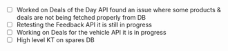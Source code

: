 - [ ] Worked on Deals of the Day API found an issue where some products & deals are not being fetched properly from DB
- [ ] Retesting the Feedback API it is still in progress
- [ ] Working on Deals for the vehicle API it is in progress
- [ ] High level KT on spares DB 